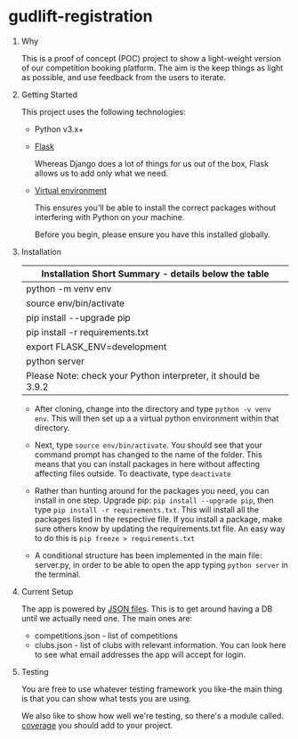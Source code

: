 # gudlift-registration

1. Why

    This is a proof of concept (POC) project to show a light-weight version of our competition booking platform. The aim is the keep things as light as possible, and use feedback from the users to iterate.

2. Getting Started

    This project uses the following technologies:

    * Python v3.x+

    * [Flask](https://flask.palletsprojects.com/en/1.1.x/)

        Whereas Django does a lot of things for us out of the box, Flask allows us to add only what we need.

    * [Virtual environment](https://virtualenv.pypa.io/en/stable/installation.html)

        This ensures you'll be able to install the correct packages without interfering with Python on your machine.

        Before you begin, please ensure you have this installed globally.

3. Installation

    | Installation Short Summary - details below the table           |
    |----------------------------------------------------------------|
    | python -m venv env                                             |
    | source env/bin/activate                                        |
    | pip install --upgrade pip                                      |
    | pip install -r requirements.txt                                |
    | export FLASK_ENV=development                                   |
    | python server                                                  |
    | Please Note: check your Python interpreter, it should be 3.9.2 |

    * After cloning, change into the directory and type `python -v venv env`. This will then set up a a virtual python environment within that directory.

    * Next, type `source env/bin/activate`. You should see that your command prompt has changed to the name of the folder. This means that you can install packages in here without affecting affecting files outside. To deactivate, type `deactivate`

    * Rather than hunting around for the packages you need, you can install in one step. Upgrade pip: `pip install --upgrade pip`, then type `pip install -r requirements.txt`. This will install all the packages listed in the respective file. If you install a package, make sure others know by updating the requirements.txt file. An easy way to do this is `pip freeze > requirements.txt`

    * A conditional structure has been implemented in the main file: server.py, in order to be able to open the app typing `python server` in the terminal.

4. Current Setup

    The app is powered by [JSON files](https://www.tutorialspoint.com/json/json_quick_guide.htm). This is to get around having a DB until we actually need one. The main ones are:

    * competitions.json - list of competitions
    * clubs.json - list of clubs with relevant information. You can look here to see what email addresses the app will accept for login.

5. Testing

    You are free to use whatever testing framework you like-the main thing is that you can show what tests you are using.  

    We also like to show how well we're testing, so there's a module called.
    [coverage](https://coverage.readthedocs.io/en/coverage-5.1/) you should add to your project.
